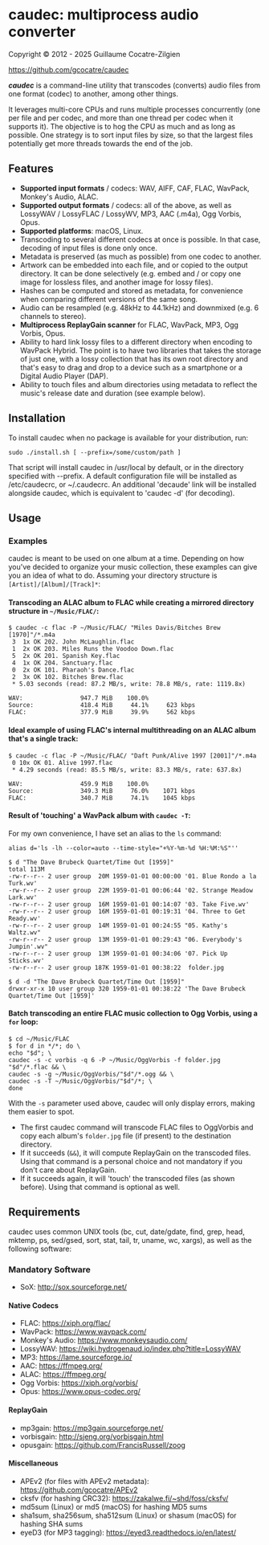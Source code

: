 # caudec: multiprocess audio converter

Copyright © 2012 - 2025 Guillaume Cocatre-Zilgien

https://github.com/gcocatre/caudec

**_caudec_** is a command-line utility that transcodes (converts) audio files from one format (codec) to another, among other things.

It leverages multi-core CPUs and runs multiple processes concurrently (one per file and per codec, and more than one thread per codec when it supports it). The objective is to hog the CPU as much and as long as possible. One strategy is to sort input files by size, so that the largest files potentially get more threads towards the end of the job.

## Features

* **Supported input formats** / codecs: WAV, AIFF, CAF, FLAC, WavPack, Monkey's Audio, ALAC.
* **Supported output formats** / codecs: all of the above, as well as LossyWAV / LossyFLAC / LossyWV, MP3, AAC (.m4a), Ogg Vorbis, Opus.
* **Supported platforms**: macOS, Linux.
* Transcoding to several different codecs at once is possible. In that case, decoding of input files is done only once.
* Metadata is preserved (as much as possible) from one codec to another.
* Artwork can be embedded into each file, and or copied to the output directory. It can be done selectively (e.g. embed and / or copy one image for lossless files, and another image for lossy files).
* Hashes can be computed and stored as metadata, for convenience when comparing different versions of the same song.
* Audio can be resampled (e.g. 48kHz to 44.1kHz) and downmixed (e.g. 6 channels to stereo).
* **Multiprocess ReplayGain scanner** for FLAC, WavPack, MP3, Ogg Vorbis, Opus.
* Ability to hard link lossy files to a different directory when encoding to WavPack Hybrid. The point is to have two libraries that takes the storage of just one, with a lossy collection that has its own root directory and that's easy to drag and drop to a device such as a smartphone or a Digital Audio Player (DAP).
* Ability to touch files and album directories using metadata to reflect the music's release date and duration (see example below).

## Installation

To install caudec when no package is available for your distribution, run:

`sudo ./install.sh [ --prefix=/some/custom/path ]`

That script will install caudec in /usr/local by default, or in the directory
specified with --prefix. A default configuration file will be installed as
/etc/caudecrc, or ~/.caudecrc. An additional 'decaude' link will be installed
alongside caudec, which is equivalent to 'caudec -d' (for decoding).

## Usage

### Examples

caudec is meant to be used on one album at a time. Depending on how you've decided to organize your music collection, these examples can give you an idea of what to do. Assuming your directory structure is `[Artist]/[Album]/[Track]*`:

#### Transcoding an ALAC album to FLAC while creating a mirrored directory structure in `~/Music/FLAC/`:

```
$ caudec -c flac -P ~/Music/FLAC/ "Miles Davis/Bitches Brew [1970]"/*.m4a
 3  1x OK 202. John McLaughlin.flac
 1  2x OK 203. Miles Runs the Voodoo Down.flac
 5  2x OK 201. Spanish Key.flac
 4  1x OK 204. Sanctuary.flac
 0  2x OK 101. Pharaoh's Dance.flac
 2  3x OK 102. Bitches Brew.flac
 * 5.03 seconds (read: 87.2 MB/s, write: 78.8 MB/s, rate: 1119.8x)

WAV:                947.7 MiB    100.0%
Source:             418.4 MiB     44.1%     623 kbps
FLAC:               377.9 MiB     39.9%     562 kbps
```

#### Ideal example of using FLAC's internal multithreading on an ALAC album that's a single track:

```
$ caudec -c flac -P ~/Music/FLAC/ "Daft Punk/Alive 1997 [2001]"/*.m4a
 0 10x OK 01. Alive 1997.flac
 * 4.29 seconds (read: 85.5 MB/s, write: 83.3 MB/s, rate: 637.8x)

WAV:                459.9 MiB    100.0%
Source:             349.3 MiB     76.0%    1071 kbps
FLAC:               340.7 MiB     74.1%    1045 kbps
```

#### Result of 'touching' a WavPack album with `caudec -T`:

For my own convenience, I have set an alias to the `ls` command:
```
alias d='ls -lh --color=auto --time-style="+%Y-%m-%d %H:%M:%S"''
```

```
$ d "The Dave Brubeck Quartet/Time Out [1959]"
total 113M
-rw-r--r-- 2 user group  20M 1959-01-01 00:00:00 '01. Blue Rondo a la Turk.wv'
-rw-r--r-- 2 user group  22M 1959-01-01 00:06:44 '02. Strange Meadow Lark.wv'
-rw-r--r-- 2 user group  16M 1959-01-01 00:14:07 '03. Take Five.wv'
-rw-r--r-- 2 user group  16M 1959-01-01 00:19:31 '04. Three to Get Ready.wv'
-rw-r--r-- 2 user group  14M 1959-01-01 00:24:55 "05. Kathy's Waltz.wv"
-rw-r--r-- 2 user group  13M 1959-01-01 00:29:43 "06. Everybody's Jumpin'.wv"
-rw-r--r-- 2 user group  13M 1959-01-01 00:34:06 '07. Pick Up Sticks.wv'
-rw-r--r-- 2 user group 187K 1959-01-01 00:38:22  folder.jpg

$ d -d "The Dave Brubeck Quartet/Time Out [1959]"
drwxr-xr-x 10 user group 320 1959-01-01 00:38:22 'The Dave Brubeck Quartet/Time Out [1959]'
```

#### Batch transcoding an entire FLAC music collection to Ogg Vorbis, using a `for` loop:

```
$ cd ~/Music/FLAC
$ for d in */*; do \
echo "$d"; \
caudec -s -c vorbis -q 6 -P ~/Music/OggVorbis -f folder.jpg "$d"/*.flac && \
caudec -s -g ~/Music/OggVorbis/"$d"/*.ogg && \
caudec -s -T ~/Music/OggVorbis/"$d"/*; \
done
```

With the `-s` parameter used above, caudec will only display errors, making them easier to spot.

* The first caudec command will transcode FLAC files to OggVorbis and copy each album's `folder.jpg` file (if present) to the destination directory.
* If it succeeds (`&&`), it will compute ReplayGain on the transcoded files. Using that command is a personal choice and not mandatory if you don't care about ReplayGain.
* If it succeeds again, it will 'touch' the transcoded files (as shown before). Using that command is optional as well.

## Requirements

caudec uses common UNIX tools (bc, cut, date/gdate, find, grep, head, mktemp, ps, sed/gsed, sort, stat, tail, tr, uname, wc, xargs), as well as the following software:

### Mandatory Software

* SoX: http://sox.sourceforge.net/

#### Native Codecs

* FLAC: https://xiph.org/flac/
* WavPack: https://www.wavpack.com/
* Monkey's Audio: https://www.monkeysaudio.com/
* LossyWAV: https://wiki.hydrogenaud.io/index.php?title=LossyWAV
* MP3: https://lame.sourceforge.io/
* AAC: https://ffmpeg.org/
* ALAC: https://ffmpeg.org/
* Ogg Vorbis: https://xiph.org/vorbis/
* Opus: https://www.opus-codec.org/

#### ReplayGain

* mp3gain: https://mp3gain.sourceforge.net/
* vorbisgain: http://sjeng.org/vorbisgain.html
* opusgain: https://github.com/FrancisRussell/zoog

#### Miscellaneous
* APEv2 (for files with APEv2 metadata): https://github.com/gcocatre/APEv2
* cksfv (for hashing CRC32): https://zakalwe.fi/~shd/foss/cksfv/
* md5sum (Linux) or md5 (macOS) for hashing MD5 sums
* sha1sum, sha256sum, sha512sum (Linux) or shasum (macOS) for hashing SHA sums
* eyeD3 (for MP3 tagging): https://eyed3.readthedocs.io/en/latest/

